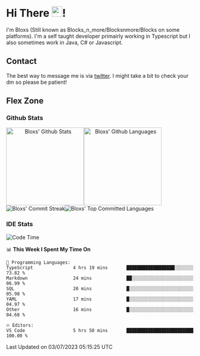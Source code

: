 # Hi There <img src="https://media.giphy.com/media/hvRJCLFzcasrR4ia7z/giphy.gif" width="28">!
I'm Bloxs (Still known as Blocks_n_more/Blocksnmore/Blocks on some platforms). I'm a self taught developer primairly working in Typescript but I also sometimes work in Java, C# or Javascript. 

## Contact
The best way to message me is via [twitter](https://twitter.com/blocksnmore). I might take a bit to check your dm so please be patient!

## Flex Zone
### Github Stats
<div style="display: flex;" align="center">
  <img src="https://readme-stats-gules.vercel.app/api?username=Blocksnmore&bg_color=23272A&show_icons=true&count_private=true&title_color=fff&text_color=fff&icon_color=3d34eb&hide_border=true&border_radius=10" alt="Bloxs' Github Stats" style="height: 13rem" />
 <img src="https://readme-stats-gules.vercel.app/api/top-langs/?username=Blocksnmore&layout=donut&count_private=true&hide_border=true&bg_color=23272A&title_color=fff&text_color=fff&icon_color=3d34eb&border_radius=10" alt="Bloxs' Github Languages" style="height: 13rem;" />
</div>
<div style="display: flex;" align="center">
  <img src="https://streak-stats.demolab.com?user=Blocksnmore&theme=github-dark-blue&hide_border=true" alt="Bloxs' Commit Streak">
  <img src="http://github-profile-summary-cards.vercel.app/api/cards/most-commit-language?username=Blocksnmore&theme=github_dark" alt="Bloxs' Top Committed Languages">
</div>

### IDE Stats
<!--START_SECTION:waka-->
![Code Time](http://img.shields.io/badge/Code%20Time-596%20hrs%206%20mins-blue)

📊 **This Week I Spent My Time On** 

```text
💬 Programming Languages: 
TypeScript               4 hrs 19 mins       ██████████████████░░░░░░░   73.82 % 
Markdown                 24 mins             ██░░░░░░░░░░░░░░░░░░░░░░░   06.99 % 
SQL                      20 mins             █░░░░░░░░░░░░░░░░░░░░░░░░   05.98 % 
YAML                     17 mins             █░░░░░░░░░░░░░░░░░░░░░░░░   04.97 % 
Other                    16 mins             █░░░░░░░░░░░░░░░░░░░░░░░░   04.68 % 

🔥 Editors: 
VS Code                  5 hrs 50 mins       █████████████████████████   100.00 % 
```


 Last Updated on 03/07/2023 05:15:25 UTC
<!--END_SECTION:waka-->
